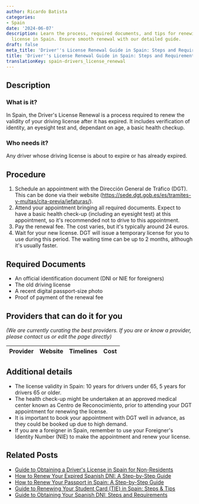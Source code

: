 ```yaml
---
author: Ricardo Batista
categories:
- Spain
date: '2024-06-07'
description: Learn the process, required documents, and tips for renewing your driver's
  license in Spain. Ensure smooth renewal with our detailed guide.
draft: false
meta_title: 'Driver''s License Renewal Guide in Spain: Steps and Requirements'
title: 'Driver''s License Renewal Guide in Spain: Steps and Requirements'
translationKey: spain-drivers_license_renewal
---
```


## Description

### What is it?
In Spain, the Driver's License Renewal is a process required to renew the validity of your driving license after it has expired. It includes verification of identity, an eyesight test and, dependant on age, a basic health checkup.

### Who needs it?
Any driver whose driving license is about to expire or has already expired.

## Procedure
1. Schedule an appointment with the Dirección General de Tráfico (DGT). This can be done via their website (https://sede.dgt.gob.es/es/tramites-y-multas/cita-previa/jefaturas/).
2. Attend your appointment bringing all required documents. Expect to have a basic health check-up (including an eyesight test) at this appointment, so it's recommended not to drive to this appointment.
3. Pay the renewal fee. The cost varies, but it's typically around 24 euros.
4. Wait for your new license. DGT will issue a temporary license for you to use during this period. The waiting time can be up to 2 months, although it's usually faster.

## Required Documents
- An official identification document (DNI or NIE for foreigners)
- The old driving license
- A recent digital passport-size photo
- Proof of payment of the renewal fee

## Providers that can do it for you

_(We are currently curating the best providers. If you are or know a provider, please contact us or edit the page directly)_

| Provider        |     Website     |     Timelines    |       Cost      |
| :-------------: | :-------------: |  :-------------: | :-------------: |

## Additional details
- The license validity in Spain: 10 years for drivers under 65, 5 years for drivers 65 or older.
- The health check-up might be undertaken at an approved medical center known as Centro de Reconocimiento, prior to attending your DGT appointment for renewing the license.
- It is important to book your appointment with DGT well in advance, as they could be booked up due to high demand.
- If you are a foreigner in Spain, remember to use your Foreigner's Identity Number (NIE) to make the appointment and renew your license.

## Related Posts

- [Guide to Obtaining a Driver's License in Spain for Non-Residents](https://tramitit.com/english/guides/spain/drivers_license_application/)
- [How to Renew Your Expired Spanish DNI: A Step-by-Step Guide](https://tramitit.com/english/guides/spain/id_card_renewal/)
- [How to Renew Your Passport in Spain: A Step-by-Step Guide](https://tramitit.com/english/guides/spain/passport_renewal/)
- [Guide to Renewing Your Student Card (TIE) in Spain: Steps & Tips](https://tramitit.com/english/guides/spain/student_card_renewal/)
- [Guide to Obtaining Your Spanish DNI: Steps and Requirements](https://tramitit.com/english/guides/spain/id_card_application/)